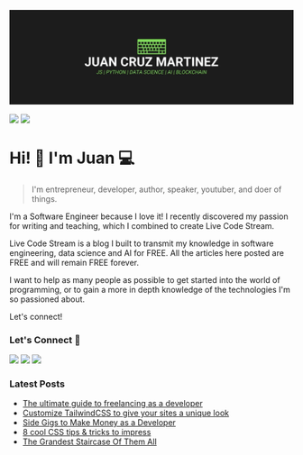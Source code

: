 !["Juan Cruz Martinez: Founder & Author of Live Code Stream"](https://raw.githubusercontent.com/bajcmartinez/bajcmartinez/master/images/banner.jpg)

[![](https://komarev.com/ghpvc/?username=bajcmartinez&color=blue&label=Profile%20Views)](https://github.com/bajcmartinez)
[![](https://img.shields.io/github/followers/bajcmartinez?label=GitHub%20Followers)](https://github.com/bajcmartinez)

# Hi! 👋 I'm Juan 💻

> I'm entrepreneur, developer, author, speaker, youtuber, and doer of things.

I'm a Software Engineer because I love it! I recently discovered my passion for writing and teaching, which I combined to create Live Code Stream.

Live Code Stream is a blog I built to transmit my knowledge in software engineering, data science and AI for FREE. All the articles here posted are FREE and will remain FREE forever.

I want to help as many people as possible to get started into the world of programming, or to gain a more in depth knowledge of the technologies I'm so passioned about.

Let's connect!

### Let's Connect 🔗

[![](https://img.shields.io/badge/linkedin-%230077B5.svg?&style=for-the-badge&logo=linkedin&logoColor=white0e76a8)](https://www.linkedin.com/in/bajcmartinez/)
[![](https://img.shields.io/badge/twitter-%230077B5.svg?&style=for-the-badge&logo=twitter&logoColor=white&color=00acee)](https://twitter.com/bajcmartinez)
[![](https://img.shields.io/badge/newsletter-%230077B5.svg?&style=for-the-badge&logo=instagram&logoColor=white&color=8a3ab9)](https://livecodestream.dev/subscribe/)

### Latest Posts
<!-- BLOG-POST-LIST:START -->
- [The ultimate guide to freelancing as a developer](https://livecodestream.dev/post/the-ultimate-guide-to-freelancing-as-a-developer/)
- [Customize TailwindCSS to give your sites a unique look](https://livecodestream.dev/post/customize-tailwindcss-to-give-your-sites-a-unique-look/)
- [Side Gigs to Make Money as a Developer](https://livecodestream.dev/post/side-gigs-to-make-money-as-a-developer/)
- [8 cool CSS tips & tricks to impress](https://livecodestream.dev/post/8-cool-css-tips-tricks-to-impress/)
- [The Grandest Staircase Of Them All](https://livecodestream.dev/challenge/the-grandest-staircase-of-them-all/)
<!-- BLOG-POST-LIST:END -->

